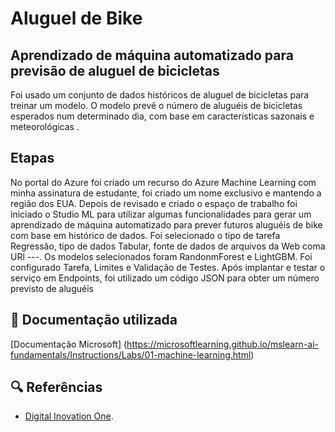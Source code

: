# Aluguel de Bike
## Aprendizado de máquina automatizado para previsão de aluguel de bicicletas

Foi usado um conjunto de dados históricos de aluguel de bicicletas para treinar um modelo. O modelo prevê o número de aluguéis de bicicletas esperados num determinado dia, com base em características sazonais e meteorológicas .

## Etapas

No portal do Azure foi criado um recurso do Azure Machine Learning com minha assinatura de estudante, foi criado um nome exclusivo e mantendo a região dos EUA. Depois de revisado e criado o espaço de trabalho foi iniciado o Studio ML para utilizar algumas funcionalidades para gerar um aprendizado de máquina automatizado para prever futuros aluguéis de bike com base em histórico de dados.
Foi selecionado o tipo de tarefa Regressão, tipo de dados Tabular, fonte de dados de arquivos da Web coma URl ---. Os modelos selecionados foram RandonmForest e LightGBM. Foi configurado Tarefa, Limites e Validação de Testes.
Após implantar e testar o serviço em Endpoints, foi utilizado um código JSON para obter um número previsto de aluguéis


## 📄 Documentação utilizada
[Documentação Microsoft] (https://microsoftlearning.github.io/mslearn-ai-fundamentals/Instructions/Labs/01-machine-learning.html)

## 🔍 Referências 
- [Digital Inovation One](https://web.dio.me/).
